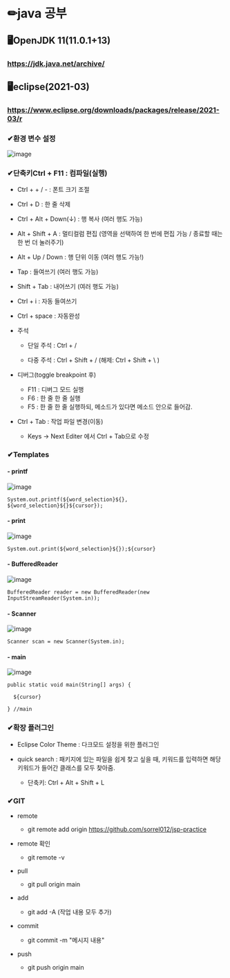 # ✏java 공부

## 🖥OpenJDK 11(11.0.1+13)
### https://jdk.java.net/archive/

## 🖥eclipse(2021-03)
### https://www.eclipse.org/downloads/packages/release/2021-03/r 


### ✔환경 변수 설정
![image](https://user-images.githubusercontent.com/115568532/221456070-1319b008-0692-4060-9555-796e408e3d43.png)


### ✔단축키Ctrl + F11 : 컴파일(실행) 
- Ctrl +  + / - : 폰트 크기 조절

- Ctrl + D : 한 줄 삭제

- Ctrl + Alt + Down(↓) : 행 복사 (여러 행도 가능)

- Alt + Shift + A : 멀티컬럼 편집 (영역을 선택하여 한 번에 편집 가능 / 종료할 때는 한 번 더 눌러주기)

- Alt + Up / Down : 행 단위 이동 (여러 행도 가능!)

- Tap : 들여쓰기 (여러 행도 가능)

- Shift + Tab : 내어쓰기 (여러 행도 가능)

- Ctrl + i : 자동 들여쓰기

- Ctrl + space : 자동완성

- 주석
  - 단일 주석 : Ctrl + /

  - 다중 주석 : Ctrl + Shift + / (해제:  Ctrl + Shift  + \ )

- 디버그(toggle breakpoint 후)
  - F11 : 디버그 모드 실행
  - F6 : 한 줄 한 줄 실행
  - F5 : 한 줄 한 줄 실행하되, 메소드가 있다면 메소드 안으로 들어감.

- Ctrl + Tab : 작업 파일 변경(이동)
  - Keys → Next Editer 에서 Ctrl + Tab으로 수정

### ✔Templates

#### - printf    
![image](https://user-images.githubusercontent.com/115568532/221458962-8cbfd7bf-59f7-4ed1-9e03-7e545cecb596.png)

    System.out.printf(${word_selection}${}, ${word_selection}${}${cursor});
    
#### - print
![image](https://user-images.githubusercontent.com/115568532/221460231-a581f6fa-e070-4362-95db-6e73721a571c.png)
    
    System.out.print(${word_selection}${});${cursor}
    
#### - BufferedReader
![image](https://user-images.githubusercontent.com/115568532/221459173-50563d59-40fb-4978-9ee1-a00dda7f20fe.png)
    
    BufferedReader reader = new BufferedReader(new InputStreamReader(System.in));
    
#### - Scanner
![image](https://user-images.githubusercontent.com/115568532/221459281-cc569b42-9df0-40cb-99dd-6f6f5d844290.png)

    Scanner scan = new Scanner(System.in);

#### - main
![image](https://user-images.githubusercontent.com/115568532/221460191-5c9d4417-5b94-4e34-8e2f-e83b3e0b0bdb.png)

    public static void main(String[] args) {

      ${cursor}

    } //main

### ✔확장 플러그인
- Eclipse Color Theme : 다크모드 설정을 위한 플러그인

- quick search : 패키지에 있는 파일을 쉽게 찾고 싶을 때, 키워드를 입력하면 해당 키워드가 들어간 클래스를 모두 찾아줌.
  - 단축키: Ctrl + Alt + Shift + L

### ✔GIT
- remote
  - git remote add origin https://github.com/sorrel012/jsp-practice

- remote 확인
  - git remote -v
  
- pull  
  - git pull origin main  
  
- add
  - git add -A (작업 내용 모두 추가)
  
- commit
  - git commit -m "메시지 내용"
  
- push
  - git push origin main
